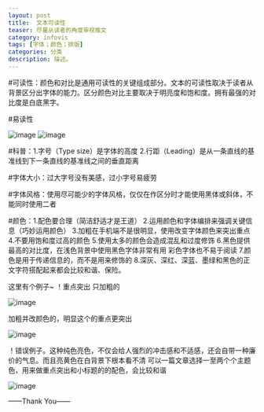 ```yaml
---
layout: post
title:  文本可读性
teaser: 尽量从读者的角度审视推文
category: infovis
tags: [字体；颜色；排版]
categories: 分类
description: 描述。
---
```


#可读性：颜色和对比是通用可读性的关键组成部分。文本的可读性取决于读者从背景区分出字体的能力。区分颜色对比主要取决于明亮度和饱和度。拥有最强的对比度是白底黑字。

#易读性

![image](https://debbie925.github.io/img/easy%20to%20read.jpg)
![image](https://debbie925.github.io/img/easy%20read.jpg)

#科普：1.字号（Type size）是字体的高度
2.行距（Leading）是从一条直线的基准线到下一条直线的基准线之间的垂直距离

#字体大小：过大字号没有美感，过小字号易疲劳

#字体风格：使用尽可能少的字体风格，仅仅在作区分时才能使用黑体或斜体，不能同时使用二者

#颜色：1.配色要合理（简洁舒适才是王道）
2.运用颜色和字体编排来强调关键信息（巧妙运用颜色）
3.加粗在手机端不是很明显，使用改变字体颜色来突出重点
4.不要用饱和度过高的颜色
5.使用太多的颜色会造成混乱和过度修饰
6.黑色提供最高的对比度，在浅色背景中使用黑色字体非常有用 彩色字体也不易于阅读
7.颜色是用于传递信息的，而不是用来修饰的
8.深灰、深红、深蓝、墨绿和黑色的正文字符搭配起来都会比较和谐、保险。


这里有个例子~
！重点突出 只加粗的

![image](https://debbie925.github.io/img/color1.jpg)


加粗并改颜色的，明显这个的重点更突出

![image](https://debbie925.github.io/img/color2.jpg)

！错误例子。这种纯色亮色，不仅会给人强烈的冲击感和不适感，还会自带一种廉价的气息。而且亮黄色在白背景下根本看不清
可以一篇文章选择一至两个个主题色，用来做重点突出和小标题的的配色，会比较和谐

![image](https://debbie925.github.io/img/color3.jpg)





——Thank You——
